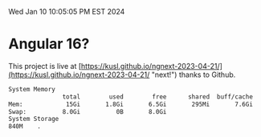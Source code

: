 Wed Jan 10 10:05:05 PM EST 2024

# Angular 16?


This project is live at [https://kusl.github.io/ngnext-2023-04-21/](https://kusl.github.io/ngnext-2023-04-21/ "next!") thanks to Github.

```bash
System Memory
               total        used        free      shared  buff/cache   available
Mem:            15Gi       1.8Gi       6.5Gi       295Mi       7.6Gi        13Gi
Swap:          8.0Gi          0B       8.0Gi
System Storage
840M	.
```
